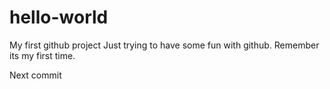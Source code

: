 # hello-world
My first github project Just trying to have some fun with github. Remember its my first time.

Next commit
